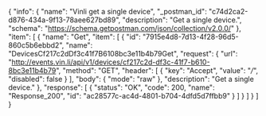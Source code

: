 {
  "info": {
    "name": "Vinli get a single device",
    "_postman_id": "c74d2ca2-d876-434a-9f13-78aee627bd89",
    "description": "Get a single device.",
    "schema": "https://schema.getpostman.com/json/collection/v2.0.0/"
  },
  "item": [
    {
      "name": "Get",
      "item": [
        {
          "id": "7915e4d8-7d13-4f28-96d5-860c5b6ebbd2",
          "name": "DevicesCf217c2dDf3c41f7B6108bc3e11b4b79Get",
          "request": {
            "url": "http://events.vin.li/api/v1/devices/cf217c2d-df3c-41f7-b610-8bc3e11b4b79",
            "method": "GET",
            "header": [
              {
                "key": "Accept",
                "value": "*/*",
                "disabled": false
              }
            ],
            "body": {
              "mode": "raw"
            },
            "description": "Get a single device."
          },
          "response": [
            {
              "status": "OK",
              "code": 200,
              "name": "Response_200",
              "id": "ac28577c-ac4d-4801-b704-4dfd5d7ffbb9"
            }
          ]
        }
      ]
    }
  ]
}
